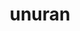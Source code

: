 ---
title: "unuran"
layout: cache
categories: [package, develop-2025-03-09]
meta: {"compilers": ["gcc@=11.4.0"], "num_specs": 1, "num_specs_by_stack": {"hep": 1, "root": 1}, "oss": ["ubuntu22.04"], "platforms": ["linux"], "stacks": ["hep", "root"], "targets": ["x86_64_v3"], "versions": ["1.8.1"]}
spec_details: [{"compiler": "gcc@=11.4.0", "hash": "unywburimk33xuovyiebknoo2zbwyywf", "os": "ubuntu22.04", "platform": "linux", "size": "-", "stacks": ["hep", "root"], "target": "x86_64_v3", "variants": ["build_system=autotools", "~gsl", "+rngstreams", "+shared"], "versions": ["1.8.1"]}]
---